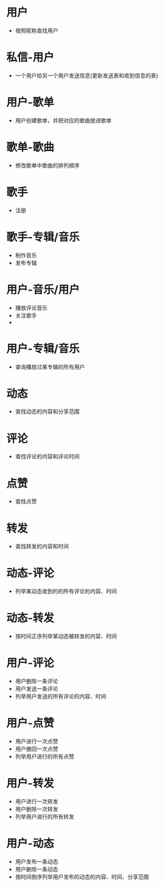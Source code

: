# 用户
- 按照昵称查找用户

# 私信-用户
- 一个用户给另一个用户发送信息(更新发送表和收到信息的表)

# 用户-歌单
- 用户创建歌单，并把对应的歌曲放进歌单

# 歌单-歌曲
- 修改歌单中歌曲的排列顺序



# 歌手
- 注册

# 歌手-专辑/音乐
- 制作音乐
- 发布专辑

# 用户-音乐/用户
- 播放评论音乐
- 关注歌手
- 
# 用户-专辑/音乐
- 查询播放过某专辑的所有用户




# 动态
- 查找动态的内容和分享范围

# 评论
- 查找评论的内容和评论时间

# 点赞
- 查找点赞

# 转发
- 查找转发的内容和时间

# 动态-评论
- 列举某动态收到的的所有评论的内容、时间

# 动态-转发
- 按时间正序列举某动态被转发的内容、时间

# 用户-评论
- 用户删除一条评论
- 用户发送一条评论
- 列举用户发送的所有评论的内容、时间

# 用户-点赞
- 用户进行一次点赞
- 用户撤回一次点赞
- 列举用户进行的所有点赞

# 用户-转发
- 用户进行一次转发
- 用户删除一次转发
- 列举用户进行的所有转发

# 用户-动态
- 用户发布一条动态
- 用户删除一条动态
- 按时间倒序列举用户发布的动态的内容、时间、分享范围
